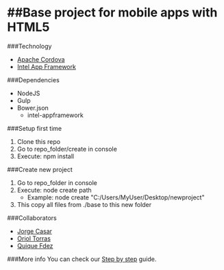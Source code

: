 ##Base project for mobile apps with HTML5
================================

###Technology
- [Apache Cordova](https://cordova.apache.org/)
- [Intel App Framework](http://app-framework-software.intel.com/)

###Dependencies
- NodeJS
- Gulp
- Bower.json
	+ intel-appframework

###Setup first time
1. Clone this repo
2. Go to repo_folder/create in console
3. Execute: npm install

###Create new project
1. Go to repo_folder in console
5. Execute: node create path
	- Example: node create "C:/Users/MyUser/Desktop/newproject"
6. This copy all files from ./base to this new folder

###Collaborators
- [Jorge Casar](http://twitter.com/jorgecasar)
- [Oriol Torras](http://twitter.com/uriusfurius)
- [Quique Fdez](http://twitter.com/ckgrafico)

###More info
You can check our [Step by step](https://github.com/CKGrafico/Cordova-BaseProject-Multiplatform/blob/master/STEPBYSTEP.md) guide.